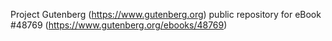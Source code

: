 Project Gutenberg (https://www.gutenberg.org) public repository for eBook #48769 (https://www.gutenberg.org/ebooks/48769)
